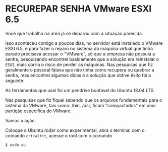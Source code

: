 # RECUREPAR SENHA VMware ESXI 6.5

Você que trabalha na área já se deparou com a situação parecida. 

Isso aconteceu comigo a poucos dias, no servidor está instalado o VMware ESXI 6.5, e para fazer o reparo no sistema da máquina virtual que tinha parado precisava acessar o "VMware", só que a empresa não possuía a senha, pesquisando encontrei basicamente que a solução era reinstalar o `ESXI`, mais corria o risco de perder as máquinas. Nas pesquisas que fiz geralmente o pessoal falava que não tinha como recupera ou quebrar a senha, mas encontrei algumas dicas e a solução que obtive êxito foi a seguinte: 

As ferramentas que usei foi um pendrive bootavel do Ubuntu 18.04 LTS.

Nas pesquisas que fiz fiquei sabendo que os arquivos fundamentais para o sistema da VMware, tais como: /bin, /usr, ficam "compactados" em uma partição especifica do VMware.

Vamos a ação.

Coloque o Ubuntu rodar como experimental, abra o terminal com o comando `crt+alt+t`, acesse o root com o comando 

```shell
$ sudo su
```

